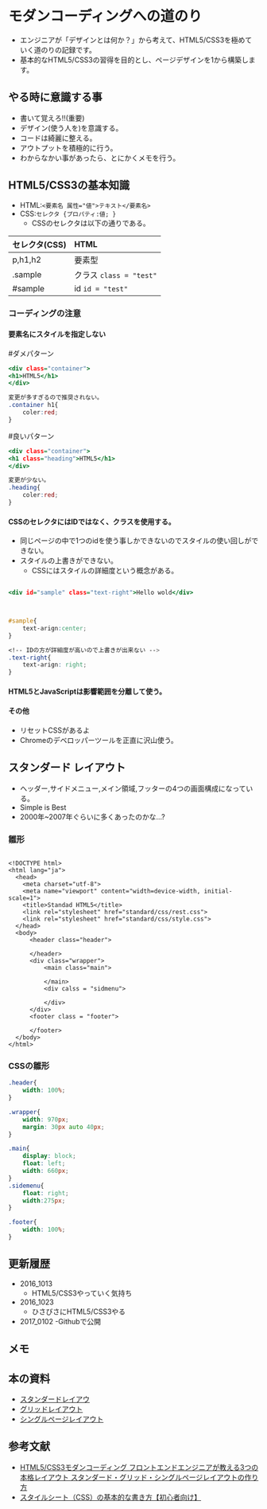 # モダンコーディングへの道のり

- エンジニアが「デザインとは何か？」から考えて、HTML5/CSS3を極めていく道のりの記録です。  
- 基本的なHTML5/CSS3の習得を目的とし、ページデザインを1から構築します。

## やる時に意識する事

- 書いて覚えろ!!(重要)
- デザイン(使う人を)を意識する。
- コードは綺麗に整える。
- アウトプットを積極的に行う。
- わからなかい事があったら、とにかくメモを行う。

## HTML5/CSS3の基本知識

- HTML:`<要素名 属性="値">テキスト</要素名>`
- CSS:`セレクタ {プロパティ:値; }`
  - CSSのセレクタは以下の通りである。


|セレクタ(CSS) |HTML |
|:-|:-|
|p,h1,h2|要素型|
|.sample|クラス `class = "test"`|
|#sample|id `id = "test"`|


### コーディングの注意

#### 要素名にスタイルを指定しない

#ダメパターン

```.html
<div class="container">
<h1>HTML5</h1>
</div>

```

```.css
変更が多すぎるので推奨されない。
.container h1{
    coler:red;
}
```

#良いパターン

```.html
<div class="container">
<h1 class="heading">HTML5</h1>
</div>

```

```.css
変更が少ない。
.heading{
    coler:red;
}
```

#### CSSのセレクタにはIDではなく、クラスを使用する。

- 同じページの中で1つのidを使う事しかできないのでスタイルの使い回しができない。
- スタイルの上書きができない。
  - CSSにはスタイルの詳細度という概念がある。

```.html

<div id="sample" class="text-right">Hello wold</div>

```

```.css


#sample{
    text-arign:center;
}

<!-- IDの方が詳細度が高いので上書きが出来ない -->
.text-right{
    text-arign: right;
}

```

#### HTML5とJavaScriptは影響範囲を分離して使う。


#### その他

- リセットCSSがあるよ
- Chromeのデベロッパーツールを正直に沢山使う。


## スタンダード レイアウト

- ヘッダー,サイドメニュー,メイン領域,フッターの4つの画面構成になっている。
- Simple is Best
- 2000年~2007年ぐらいに多くあったのかな...?


### 雛形

```.HTML5

<!DOCTYPE html>
<html lang="ja">
  <head>
    <meta charset="utf-8">
    <meta name="viewport" content="width=device-width, initial-scale=1">
    <title>Standad HTML5</title>
    <link rel="stylesheet" href="standard/css/rest.css">
    <link rel="stylesheet" href="standard/css/style.css">
  </head>
  <body>
      <header class="header">

      </header>
      <div class="wrapper">
          <main class="main">

          </main>
          <div calss = "sidmenu">

          </div>
      </div>
      <footer class = "footer">

      </footer>
  </body>
</html>

```


### CSSの雛形


```.css
.header{
    width: 100%;
}

.wrapper{
    width: 970px;
    margin: 30px auto 40px;
}

.main{
    display: block;
    float: left;
    width: 660px;
}
.sidemenu{
    float: right;
    width:275px;
}

.footer{
    width: 100%;
}

```


## 更新履歴

- 2016_1013
  - HTML5/CSS3やっていく気持ち
- 2016_1023
  - ひさびさにHTML5/CSS3やる
- 2017_0102
  -Githubで公開

## メモ

## 本の資料

- [スタンダードレイアウ](http://www.shoeisha.com/book/hp/mcoding/1/)
- [グリッドレイアウト](http://www.shoeisha.com/book/hp/mcoding/2/#)
- [シングルページレイアウト](http://www.shoeisha.com/book/hp/mcoding/3/#)

## 参考文献
- [HTML5/CSS3モダンコーディング フロントエンドエンジニアが教える3つの本格レイアウト スタンダード・グリッド・シングルページレイアウトの作り方](http://www.shoeisha.co.jp/book/detail/9784798141572)
- [スタイルシート（CSS）の基本的な書き方【初心者向け】](http://techacademy.jp/magazine/4872)
